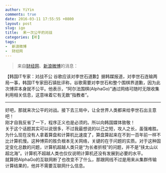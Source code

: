 ```yaml
---
author: YiYin
comments: true
date: 2016-03-11 17:55:55 +0800
layout: post
slug: igo
title:  来一次公平的对战
categories: [听]
tags:
-  新浪微博
-  财经网
---
```


<div class="quote"> <blockquote>
    	来自<a href="http://overseas.caijing.com.cn/20160311/4086179.shtml">财经网</a>、<a href="http://weibo.com/1642088277/DlLW1A300?ref=collection&type=comment#_rnd1457690069962">新浪微博</a>的消息：
    </blockquote>
</div>

【韩国IT专家：对战不公 谷歌应该对李世石道歉】据韩媒报道，对李世石连输两局一事，韩国IT专家田石镇批评称，谷歌需要对李世石和整个围棋界道歉，因为此次博弈本身就不公平。他表示，“阿尔法围棋(AlphaGo)”通过网络可随时无限收集利用相关信息，这意味着它有无数“指教者”。


<hr/>
<div class="commentsonquote">
<div class="yiyin">好吧，那就来次公平的对战。接下去三局中，让全世界人类都来给李世石出主意吧！
</div>
<div class="yiyin">刚才自我反省了一下，程序正义也是必须的。所以向韩国媒体致敬！
</div>
<div class="yizi">关于这个话题其实可以说很多，不过我最想说的以己之短，攻人之长，虽强难胜。为什么现在没有人拿着算盘和计算机比速度了，算盘算起来在不到一百年前一样不比计算机慢。这种博弈的胜负根本无关网络，关键的在于问题的实质。对于这种固定变化总数的问题，计算机超越人类只是“为长者折枝”的问题，并不是“挟太山以超北海”。计算机不超越人类也仅仅说明计算机还没有发展到必要的水平。</div>
<div class="yizi">就算把AlphaGo的互联网断了也改变不了什么，那跟网线不过是用来从集群传输计算结果的，他并不需要互联网什么信息。</div>
</div>
